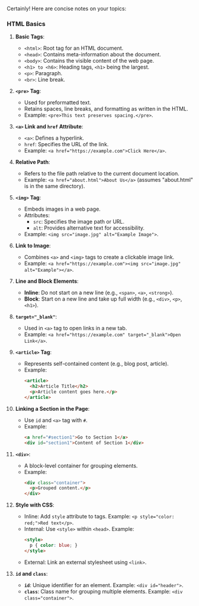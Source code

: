 Certainly! Here are concise notes on your topics:

### HTML Basics
1. **Basic Tags**:
   - `<html>`: Root tag for an HTML document.
   - `<head>`: Contains meta-information about the document.
   - `<body>`: Contains the visible content of the web page.
   - `<h1> to <h6>`: Heading tags, `<h1>` being the largest.
   - `<p>`: Paragraph.
   - `<br>`: Line break.

2. **`<pre>` Tag**:
   - Used for preformatted text.
   - Retains spaces, line breaks, and formatting as written in the HTML.
   - Example: `<pre>This text preserves spacing.</pre>`.

3. **`<a>` Link and `href` Attribute**:
   - `<a>`: Defines a hyperlink.
   - `href`: Specifies the URL of the link.
   - Example: `<a href="https://example.com">Click Here</a>`.

4. **Relative Path**:
   - Refers to the file path relative to the current document location.
   - Example: `<a href="about.html">About Us</a>` (assumes "about.html" is in the same directory).

5. **`<img>` Tag**:
   - Embeds images in a web page.
   - Attributes:
     - `src`: Specifies the image path or URL.
     - `alt`: Provides alternative text for accessibility.
   - Example: `<img src="image.jpg" alt="Example Image">`.

6. **Link to Image**:
   - Combines `<a>` and `<img>` tags to create a clickable image link.
   - Example: `<a href="https://example.com"><img src="image.jpg" alt="Example"></a>`.

7. **Line and Block Elements**:
   - **Inline**: Do not start on a new line (e.g., `<span>`, `<a>`, `<strong>`).
   - **Block**: Start on a new line and take up full width (e.g., `<div>`, `<p>`, `<h1>`).

8. **`target="_blank"`**:
   - Used in `<a>` tag to open links in a new tab.
   - Example: `<a href="https://example.com" target="_blank">Open Link</a>`.

9. **`<article>` Tag**:
   - Represents self-contained content (e.g., blog post, article).
   - Example: 
     ```html
     <article>
       <h2>Article Title</h2>
       <p>Article content goes here.</p>
     </article>
     ```

10. **Linking a Section in the Page**:
    - Use `id` and `<a>` tag with `#`.
    - Example:
      ```html
      <a href="#section1">Go to Section 1</a>
      <div id="section1">Content of Section 1</div>
      ```

11. **`<div>`**:
    - A block-level container for grouping elements.
    - Example:
      ```html
      <div class="container">
        <p>Grouped content.</p>
      </div>
      ```

12. **Style with CSS**:
    - Inline: Add `style` attribute to tags.
      Example: `<p style="color: red;">Red text</p>`.
    - Internal: Use `<style>` within `<head>`.
      Example:
      ```html
      <style>
        p { color: blue; }
      </style>
      ```
    - External: Link an external stylesheet using `<link>`.

13. **`id` and `class`**:
    - **`id`**: Unique identifier for an element. Example: `<div id="header">`.
    - **`class`**: Class name for grouping multiple elements. Example: `<div class="container">`.

